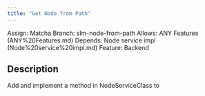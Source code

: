 ```yaml
---
title: "Get Node from Path"
---
```

Assign: Matcha
Branch: slm-node-from-path
Allows: ANY Features (ANY%20Features.md)
Depends: Node service impl (Node%20service%20impl.md)
Feature: Backend

## Description

Add and implement a method in NodeServiceClass to
